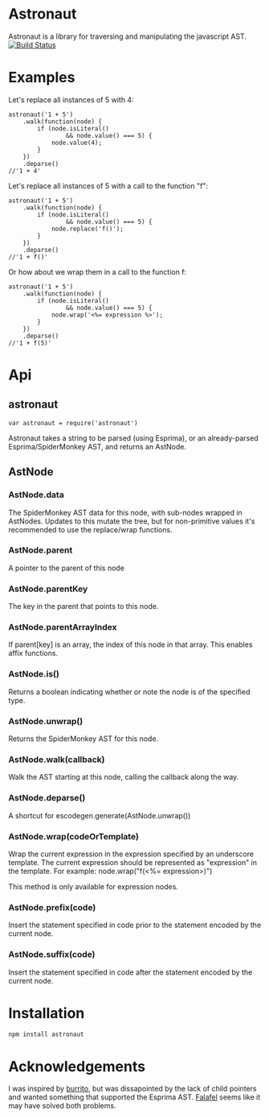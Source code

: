 # Astronaut 
Astronaut is a library for traversing and manipulating the javascript AST.
[![Build Status](https://travis-ci.org/giokincade/astronaut.svg?branch=master)](https://travis-ci.org/giokincade/astronaut)
# Examples
Let's replace all instances of 5 with 4:
```
astronaut('1 + 5')
    .walk(function(node) { 
        if (node.isLiteral() 
                && node.value() === 5) { 
            node.value(4);
        }
    })
    .deparse()
//'1 + 4'
```
Let's replace all instances of 5 with a call to the function "f":
```
astronaut('1 + 5')
    .walk(function(node) { 
        if (node.isLiteral() 
                && node.value() === 5) { 
            node.replace('f()');
        }
    })
    .deparse()
//'1 + f()'
```
Or how about we wrap them in a call to the function f:
```
astronaut('1 + 5')
    .walk(function(node) { 
        if (node.isLiteral() 
                && node.value() === 5) { 
            node.wrap('<%= expression %>');
        }
    })
    .deparse()
//'1 + f(5)'
```
# Api
## astronaut
```
var astronaut = require('astronaut')
```
Astronaut takes a string to be parsed (using Esprima), or an already-parsed Esprima/SpiderMonkey AST, and returns
an AstNode.

## AstNode
### AstNode.data 
The SpiderMonkey AST data for this node, with sub-nodes wrapped in AstNodes. Updates to this mutate the tree, 
but for non-primitive values it's recommended to use the replace/wrap functions.
### AstNode.parent
A pointer to the parent of this node 
### AstNode.parentKey
The key in the parent that points to this node.
### AstNode.parentArrayIndex
If parent[key] is an array, the index of this node in that array. This enables affix functions. 
### AstNode.is<NodeType>()
Returns a boolean indicating whether or note the node is of the specified type. 
### AstNode.unwrap()
Returns the SpiderMonkey AST for this node.
### AstNode.walk(callback)
Walk the AST starting at this node, calling the callback along the way.
### AstNode.deparse()
A shortcut for escodegen.generate(AstNode.unwrap()) 
### AstNode.wrap(codeOrTemplate)
Wrap the current expression in the expression specified by an underscore template.
The current expression should be represented as "expression" in the template. For
example:
node.wrap("f(<%= expression>)")

This method is only available for expression nodes.
### AstNode.prefix(code)
Insert the statement specified in code prior to the statement encoded by the current node. 
### AstNode.suffix(code)
Insert the statement specified in code after the statement encoded by the current node. 

# Installation 
```
npm install astronaut
```
# Acknowledgements 
I was inspired by [burrito](https://github.com/substack/node-burrito), but was dissapointed by the lack of child pointers and wanted something that supported the Esprima AST. 
[Falafel](https://github.com/substack/node-falafel) seems like it may have solved both problems.
